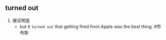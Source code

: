 ## turned out
1. 被证明是
   * but it `turned out` that getting fired from Apple was the best thing. #乔布斯 